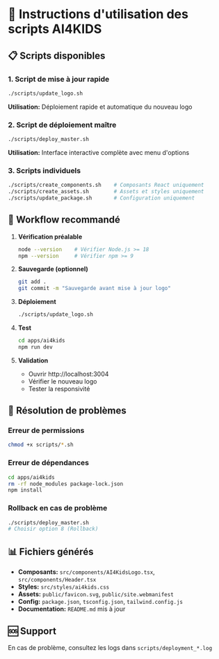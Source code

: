# 🚀 Instructions d'utilisation des scripts AI4KIDS

## 📋 Scripts disponibles

### 1. Script de mise à jour rapide
```bash
./scripts/update_logo.sh
```
**Utilisation:** Déploiement rapide et automatique du nouveau logo

### 2. Script de déploiement maître
```bash
./scripts/deploy_master.sh
```
**Utilisation:** Interface interactive complète avec menu d'options

### 3. Scripts individuels
```bash
./scripts/create_components.sh    # Composants React uniquement
./scripts/create_assets.sh        # Assets et styles uniquement
./scripts/update_package.sh       # Configuration uniquement
```

## 🎯 Workflow recommandé

1. **Vérification préalable**
   ```bash
   node --version    # Vérifier Node.js >= 18
   npm --version     # Vérifier npm >= 9
   ```

2. **Sauvegarde (optionnel)**
   ```bash
   git add .
   git commit -m "Sauvegarde avant mise à jour logo"
   ```

3. **Déploiement**
   ```bash
   ./scripts/update_logo.sh
   ```

4. **Test**
   ```bash
   cd apps/ai4kids
   npm run dev
   ```

5. **Validation**
   - Ouvrir http://localhost:3004
   - Vérifier le nouveau logo
   - Tester la responsivité

## 🔧 Résolution de problèmes

### Erreur de permissions
```bash
chmod +x scripts/*.sh
```

### Erreur de dépendances
```bash
cd apps/ai4kids
rm -rf node_modules package-lock.json
npm install
```

### Rollback en cas de problème
```bash
./scripts/deploy_master.sh
# Choisir option 8 (Rollback)
```

## 📊 Fichiers générés

- **Composants:** `src/components/AI4KidsLogo.tsx`, `src/components/Header.tsx`
- **Styles:** `src/styles/ai4kids.css`
- **Assets:** `public/favicon.svg`, `public/site.webmanifest`
- **Config:** `package.json`, `tsconfig.json`, `tailwind.config.js`
- **Documentation:** `README.md` mis à jour

## 🆘 Support

En cas de problème, consultez les logs dans `scripts/deployment_*.log`
